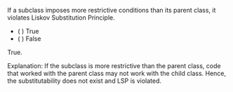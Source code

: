 <panel header="{{ icon_Q_A }} Is this LSP?">

If a subclass imposes more restrictive conditions than its parent class, it violates Liskov Substitution Principle.

- ( ) True
- ( ) False

<panel type="seamless" header="{{ icon_A }} Answer" minimized>

True.

Explanation: If the subclass is more restrictive than the parent class, code that worked with the parent class may not work with the child class. Hence, the substitutability does not exist and LSP is violated.

</panel>
</panel>
